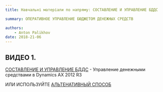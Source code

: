 ```yaml
---
title: Навчальні матеріали по напряму: СОСТАВЛЕНИЕ И УПРАВЛЕНИЕ БДДС 

summary: ОПЕРАТИВНОЕ УПРАВЛЕНИЕ БЮДЖЕТОМ ДЕНЕЖНЫХ СРЕДСТВ

authors:
    - Anton Palikhov
date: 2018-21-06
---
```


## ВИДЕО 1. 

[СОСТАВЛЕНИЕ И УПРАВЛЕНИЕ БДДС](https://www.youtube.com/watch?v=FPH3CKMpqtM) - Управление денежными средствами в Dynamics AX 2012 R3

ИЛИ ИСПОЛЬЗУЙТЕ [АЛЬТЕНАТИВНЫЙ СПОСОБ](
https://portal.ua.energy/personal/palikhov_av/Documents/DYNAMICS_AX2012_CASH%20FLOW%20AND%20TREASURY.mp4)
